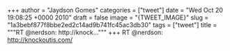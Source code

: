 
+++
author = "Jaydson Gomes"
categories = ["tweet"]
date = "Wed Oct 20 19:08:25 +0000 2010"
draft = false
image = "{TWEET_IMAGE}"
slug = "1a3bebf877f8bbe2ed2c14ad9b741fc45ac3db30"
tags = ["tweet"]
title = """RT @nerdson: http://knock..."""
+++
RT @nerdson: http://knockoutjs.com/
